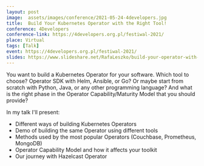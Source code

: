 ```yaml
---
layout: post
image:  assets/images/conference/2021-05-24-4developers.jpg
title:  Build Your Kubernetes Operator with the Right Tool!
conference: 4Developers
conference-link: https://4developers.org.pl/festiwal-2021/
place: Virtual
tags: [Talk]
event: https://4developers.org.pl/festiwal-2021/
slides: https://www.slideshare.net/RafaLeszko/build-your-operator-with-the-right-tool
---
```


You want to build a Kubernetes Operator for your software. Which tool to choose? Operator SDK with Helm, Ansible, or Go? Or maybe start from scratch with Python, Java, or any other programming language? And what is the right phase in the Operator Capability/Maturity Model that you should provide?

In my talk I'll present:
- Different ways of building Kubernetes Operators
- Demo of building the same Operator using different tools
- Methods used by the most popular Operators (Couchbase, Prometheus, MongoDB)
- Operator Capability Model and how it affects your toolkit
- Our journey with Hazelcast Operator
